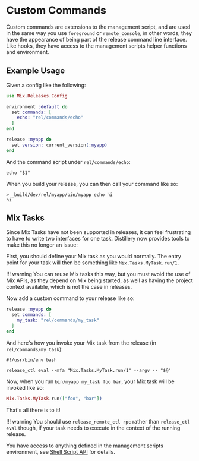 # Custom Commands

Custom commands are extensions to the management script, and are used in the same
way you use `foreground` or `remote_console`, in other words, they have the
appearance of being part of the release command line interface. Like hooks, they have access to
the management scripts helper functions and environment.

## Example Usage

Given a config like the following:


```elixir
use Mix.Releases.Config

environment :default do
  set commands: [
    echo: "rel/commands/echo"
  ]
end

release :myapp do
  set version: current_version(:myapp)
end
```

And the command script under `rel/commands/echo`:

```shell
echo "$1"
```

When you build your release, you can then call your command like so:

```
> _build/dev/rel/myapp/bin/myapp echo hi
hi
```

## Mix Tasks

Since Mix Tasks have not been supported in releases, it can feel frustrating to have to write two
interfaces for one task. Distillery now provides tools to make this no longer an issue:

First, you should define your Mix task as you would normally. The entry point for your task will
then be something like `Mix.Tasks.MyTask.run/1`.

!!! warning
    You can reuse Mix tasks this way, but you must avoid the use of Mix APIs, as they depend on Mix being
    started, as well as having the project context available, which is not the case in releases.

Now add a custom command to your release like so:

```elixir
release :myapp do
  set commands: [
    my_task: "rel/commands/my_task"
  ]
end
```

And here's how you invoke your Mix task from the release (in `rel/commands/my_task`):

```shell
#!/usr/bin/env bash

release_ctl eval --mfa "Mix.Tasks.MyTask.run/1" --argv -- "$@"
```

Now, when you run `bin/myapp my_task foo bar`, your Mix task will be invoked like so:

```elixir
Mix.Tasks.MyTask.run(["foo", "bar"])
```

That's all there is to it!

!!! warning
    You should use `release_remote_ctl rpc` rather than `release_ctl eval` though,
    if your task needs to execute in the context of the running release.

You have access to anything defined in the management scripts environment, see
[Shell Script API](https://hexdocs.pm/distillery/shell-script-api.html) for details.
